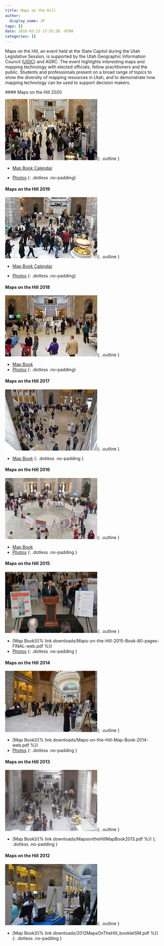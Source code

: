 ```yaml
---
title: Maps on the Hill
author:
  display_name: JP
tags: []
date: 2016-03-23 17:55:50 -0700
categories: []
---
```

 Maps on the Hill, an event held at the State Capitol during the Utah Legislative Session, is supported by the Utah Geographic Information Council ([UGIC](http://ugic.info/)) and AGRC. The event highlights interesting maps and mapping technology with elected officials, fellow practitioners and the public. Students and professionals present on a broad range of topics to show the diversity of mapping resources in Utah, and to demonstrate how mapping technology can be used to support decision makers.

<div class="flex flex--row flex--wrap flex--around" markdown="1">

  <div markdown="1">
#### Maps on the Hill 2020

![Maps on the Hill February 25, 2020](moth2020.png){: .outline }

- [Map Book Calendar](https://www.dropbox.com/s/9jhfgwma8v6jdbu/Calendar.pdf?dl=0)
- [Photos](https://www.dropbox.com/sh/rpwly5yno7wmrhf/AAAfMcBsYiiq6ZxEKRw4BY1ba?dl=0)
{: .dotless .no-padding}
  </div>

  <div markdown="1">

#### Maps on the Hill 2019

![Maps on the Hill March 7, 2019](moth2019.png){: .outline }

- [Map Book Calendar](https://drive.google.com/a/utah.gov/file/d/1bDUTg92jhrskI7BCljlRww2fNvFTYmTp/view?usp=sharing)
- [Photos](https://www.dropbox.com/sh/ks9iwsbrkb2y38w/AADD_u2UUcFSV2GZ90BYhma4a?dl=0)
{: .dotless .no-padding}
  </div>

  <div markdown="1">
#### Maps on the Hill 2018

![Maps on the Hill January 30, 2018](moth2018.png){: .outline }

- [Map Book](https://drive.google.com/file/d/1i4_Lm8E0Rb2GpETe1K43DgkKD6maFufy/view?usp=sharing)
- [Photos](https://drive.google.com/drive/folders/1Vn9oYHVd1-mvQTA0TYB4yoNcSc0r50md?usp=sharing)
{: .dotless .no-padding}
  </div>
  <div markdown="1">
#### Maps on the Hill 2017

![Maps on the Hill January 25, 2017](moth2017.png){: .outline }

- [Map Book](https://drive.google.com/file/d/0BxoOAQyOvGgaNmdVdC1XSFVWdms/)
{: .dotless .no-padding }
  </div>
  <div markdown="1">
#### Maps on the Hill 2016

![Maps on the Hill March 1, 2016](moth2016.png){: .outline }

- [Map Book](https://drive.google.com/file/d/0B0ScYXX9W5INQzdEZk40cVFnY2M/view)
- [Photos](https://drive.google.com/folderview?id=0B2TozNhMXSiedlBmREtjdzFEUHc&usp=sharing)
{: .dotless .no-padding }
  </div>
  <div markdown="1">
#### Maps on the Hill 2015

![Maps on the Hill January 28, 2015](moth2015.png){: .outline }

- [Map Book]({% link downloads/Maps-on-the-Hill-2015-Book-80-pages-FINAL-web.pdf %})
- [Photos](https://www.flickr.com/photos/118521371@N02/sets/72157650544752656/)
{: .dotless .no-padding }
  </div>
  <div markdown="1">
#### Maps on the Hill 2014

![Maps on the Hill January 29, 2014](moth2014.png){: .outline }

- [Map Book]({% link downloads/Maps-on-the-Hill-Map-Book-2014-web.pdf %})
- [Photos](https://www.flickr.com/photos/118521371@N02/albums/72157641427057164)
{: .dotless .no-padding }
  </div>
  <div markdown="1">
#### Maps on the Hill 2013

![Maps on the Hill January 28, 2013](moth2013.png){: .outline }

- [Map Book]({% link downloads/MapsontheHillMapBook2013.pdf %})
{: .dotless .no-padding }
  </div>
  <div markdown="1">
#### Maps on the Hill 2012

![Maps on the Hill February 29, 2012](moth2012.png){: .outline }

- [Map Book]({% link downloads/2012MapsOnTheHill_bookletSM.pdf %})
{: .dotless .no-padding }
  </div>
</div>
